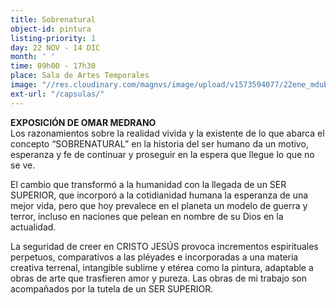 ```yaml
---
title: Sobrenatural
object-id: pintura
listing-priority: 1
day: 22 NOV - 14 DIC
month: ' '
time: 09h00 - 17h30
place: Sala de Artes Temporales
image: "//res.cloudinary.com/magnvs/image/upload/v1573594077/22ene_mdubmk.jpg"
ext-url: "/capsulas/"
---
```

**EXPOSICIÓN DE OMAR MEDRANO**  
Los razonamientos sobre la realidad vivida y la existente de lo que abarca el concepto “SOBRENATURAL” en la historia del ser humano da un motivo, esperanza y fe de continuar y proseguir en la espera que llegue lo que no se ve.

El cambio que transformó a la humanidad con la llegada de un SER SUPERIOR, que incorporó a la cotidianidad humana la esperanza de una mejor vida, pero que hoy prevalece en el planeta un modelo de guerra y terror, incluso en naciones que pelean en nombre de su Dios en la actualidad.

La seguridad de creer en CRISTO JESÚS provoca incrementos espirituales perpetuos, comparativos a las pléyades e incorporadas a una materia creativa terrenal, intangible sublime y etérea como la pintura, adaptable a obras de arte que trasfieren amor y pureza. Las obras de mi trabajo son acompañados por la tutela de un SER SUPERIOR.
